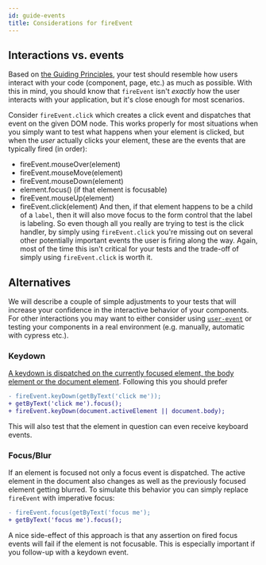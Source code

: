 ```yaml
---
id: guide-events
title: Considerations for fireEvent
---
```


## Interactions vs. events

Based on [the Guiding Principles](guiding-principles.md), your test should
resemble how users interact with your code (component, page, etc.) as much as
possible. With this in mind, you should know that `fireEvent` isn't _exactly_
how the user interacts with your application, but it's close enough for most
scenarios.

Consider `fireEvent.click` which creates a click event and dispatches that event
on the given DOM node. This works properly for most situations when you simply
want to test what happens when your element is clicked, but when the _user_
actually clicks your element, these are the events that are typically fired (in
order):

- fireEvent.mouseOver(element)
- fireEvent.mouseMove(element)
- fireEvent.mouseDown(element)
- element.focus() (if that element is focusable)
- fireEvent.mouseUp(element)
- fireEvent.click(element) And then, if that element happens to be a child of a
  `label`, then it will also move focus to the form control that the label is
  labeling. So even though all you really are trying to test is the click
  handler, by simply using `fireEvent.click` you're missing out on several other
  potentially important events the user is firing along the way. Again, most of
  the time this isn't critical for your tests and the trade-off of simply using
  `fireEvent.click` is worth it.

## Alternatives

We will describe a couple of simple adjustments to your tests that will increase
your confidence in the interactive behavior of your components. For other
interactions you may want to either consider using
[`user-event`](ecosystem-user-event) or testing your components in a real
environment (e.g. manually, automatic with cypress etc.).

### Keydown

[A keydown is dispatched on the currently focused element, the body element or the document element](https://w3c.github.io/uievents/#events-keyboard-event-order).
Following this you should prefer

```diff
- fireEvent.keyDown(getByText('click me'));
+ getByText('click me').focus();
+ fireEvent.keyDown(document.activeElement || document.body);
```

This will also test that the element in question can even receive keyboard
events.

### Focus/Blur

If an element is focused not only a focus event is dispatched. The active
element in the document also changes as well as the previously focused element
getting blurred. To simulate this behavior you can simply replace `fireEvent`
with imperative focus:

```diff
- fireEvent.focus(getByText('focus me');
+ getByText('focus me').focus();
```

A nice side-effect of this approach is that any assertion on fired focus events
will fail if the element is not focusable. This is especially important if you
follow-up with a keydown event.
